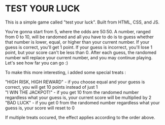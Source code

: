 # TEST YOUR LUCK


This is a simple game called "test your luck". Built from HTML, CSS, and JS.


You're gonna start from 5, where the odds are 50:50. A number, ranged from 0 to 10, will be randomed and all you have to do is to guess whether that number is lower, equal, or higher than your current number.
If your guess is correct, you'll get 1 point. If your guess is incorrect, you'll lose 1 point, but your score can't be less than 0. After each guess, the randomed number will replace your current number, and you may continue playing. Let's see how far you can go :)


To make this more interesting, i added some special treats :

"HIGH RISK, HIGH REWARD" - if you choose equal and your guess is correct, you will get 10                                  points instead of just 1<br/>
"I WIN THE JACKPOT!" - if you get 10 from the randomed number regardless what your guess is,                          your current score will be multiplied by 2<br/>
"BAD LUCK" - if you get 0 from the randomed number regardless what your guess is, your score                 will reset to 0

If multiple treats occured, the effect applies according to the order above.